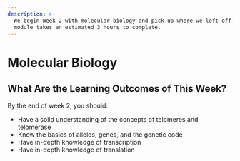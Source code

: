 ```yaml
---
description: >-
  We begin Week 2 with molecular biology and pick up where we left off. This
  module takes an estimated 3 hours to complete.
---
```


# Molecular Biology

## What Are the Learning Outcomes of This Week?

By the end of week 2, you should:

* Have a solid understanding of the concepts of telomeres and telomerase
* Know the basics of alleles, genes, and the genetic code
* Have in-depth knowledge of transcription
* Have in-depth knowledge of translation



